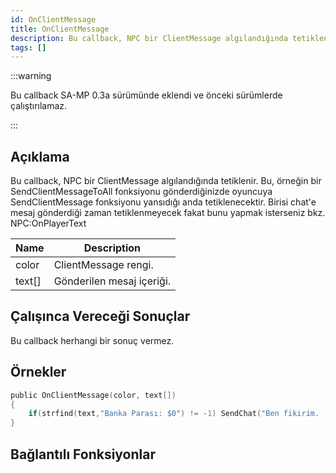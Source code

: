 ```yaml
---
id: OnClientMessage
title: OnClientMessage
description: Bu callback, NPC bir ClientMessage algılandığında tetiklenir.
tags: []
---
```


:::warning

Bu callback SA-MP 0.3a sürümünde eklendi ve önceki sürümlerde çalıştırılamaz.

:::

## Açıklama

Bu callback, NPC bir ClientMessage algılandığında tetiklenir. Bu, örneğin bir SendClientMessageToAll fonksiyonu gönderdiğinizde oyuncuya SendClientMessage fonksiyonu yansıdığı anda tetiklenecektir. Birisi chat'e mesaj gönderdiği zaman tetiklenmeyecek fakat bunu yapmak isterseniz bkz. NPC:OnPlayerText

| Name   | Description               |
| ------ | ------------------------- |
| color  | ClientMessage rengi.      |
| text[] | Gönderilen mesaj içeriği. |

## Çalışınca Vereceği Sonuçlar

Bu callback herhangi bir sonuç vermez.

## Örnekler

```c
public OnClientMessage(color, text[])
{
    if(strfind(text,"Banka Parası: $0") != -1) SendChat("Ben fikirim. :(");
}
```

## Bağlantılı Fonksiyonlar
